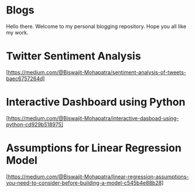 # Blogs

Hello there.
Welcome to my personal blogging repository.
Hope you all like my work.

# Twitter Sentiment Analysis
  [https://medium.com/@Biswajit-Mohapatra/sentiment-analysis-of-tweets-baec6757264d]
  
# Interactive Dashboard using Python
  [https://medium.com/@Biswajit-Mohapatra/interactive-dasboad-using-python-cd929b518975]
  
# Assumptions for Linear Regression Model
  [https://medium.com/@Biswajit-Mohapatra/linear-regression-assumptions-you-need-to-consider-before-building-a-model-c545b4e88b28]
